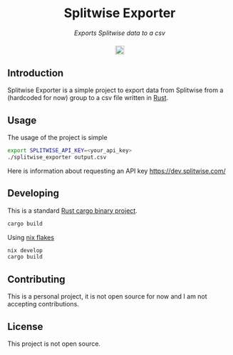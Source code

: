 <h1 align="center">
    Splitwise Exporter
</h1>

<p align="center">
    <i align="center">Exports Splitwise data to a csv</i>
</p>

<h4 align="center">
    <a href="https://github.com/mparusinski/splitwise_exporter/actions/workflows/build_nix.yml">
        <img src="https://github.com/mparusinski/splitwise_exporter/actions/workflows/build_nix.yml/badge.svg?branch=main&event=push" alt="continuous integration" style="height: 20px;">
    </a>
</h4>

## Introduction

Splitwise Exporter is a simple project to export data from Splitwise from a (hardcoded for now) group to a csv file written in [Rust](https://doc.rust-lang.org/stable/reference/).

## Usage

The usage of the project is simple

```bash
export SPLITWISE_API_KEY=<your_api_key>
./splitwise_exporter output.csv
```

Here is information about requesting an API key https://dev.splitwise.com/

## Developing

This is a standard [Rust cargo binary project](https://doc.rust-lang.org/book/ch01-03-hello-cargo.html).


```bash
cargo build
```

Using [nix flakes](https://nixos.wiki/wiki/Flakes)

```bash
nix develop
cargo build
```

## Contributing

This is a personal project, it is not open source for now and I am not accepting contributions.

## License

This project is not open source.
